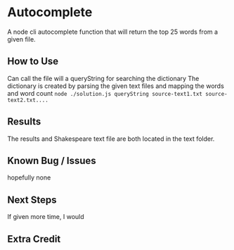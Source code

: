 # Autocomplete
A node cli autocomplete function that will return the top 25 words from a given file.


## How to Use
Can call the file will a queryString for searching the dictionary
The dictionary is created by parsing the given text files and mapping the words and word count
`node ./solution.js queryString source-text1.txt source-text2.txt....`

## Results
The results and Shakespeare text file are both located in the text folder. 

## Known Bug / Issues
hopefully none

## Next Steps
If given more time, I would

## Extra Credit

